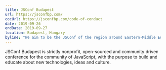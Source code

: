 ```yaml
---
title: JSConf Budapest
url: https://jsconfbp.com/
cocUrl: https://jsconfbp.com/code-of-conduct
date: 2019-09-26
endDate: 2019-09-27
location: Budapest, Hungary
byline: "We aim to be the JSConf of the region around Eastern-Middle Europe, an area so diverse in culture, people and views."
---
```


JSConf Budapest is strictly nonprofit, open-sourced and community driven conference for the community of JavaScript, with the purpose to build and educate about new technologies, ideas and culture.
